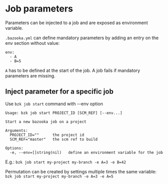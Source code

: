 # Job parameters

Parameters can be injected to a job and are exposed as environment variable.

`.bazooka.yml` can define mandatory parameters by adding an entry on the env section without value:

```
env:
  - A
  - B=5
```

`A` has to be defined at the start of the job. A job fails if mandatory parameters are missing.

## Inject parameter for a specific job

Use `bzk job start` command with --env option

```
Usage: bzk job start PROJECT_ID [SCM_REF] [--env...]

Start a new bazooka job on a project

Arguments:
  PROJECT_ID=""      the project id
  SCM_REF="master"   the scm ref to build

Options:
  -e, --env=[]string(nil)   define an environment variable for the job
```

E.g.:
```bzk job start my-project my-branch -e A=3 -e B=42```

Permutation can be created by settings multiple times the same variable:
```bzk job start my-project my-branch -e A=3 -e A=5```
